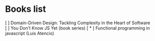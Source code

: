 # Books list

[ ] Domain-Driven Design: Tackling Complexity in the Heart of Software  
[ ] You Don't Know JS Yet (book series) 
[ * ] Functional programming in javascript (Luis Atencio)

